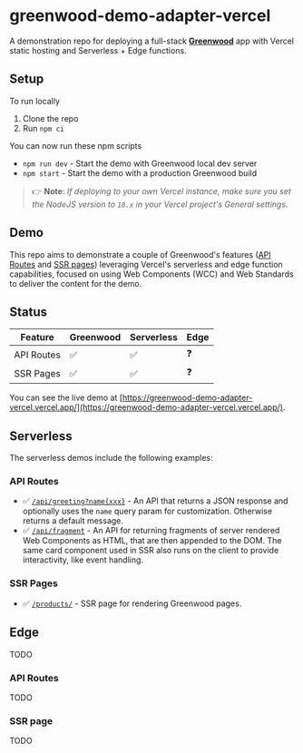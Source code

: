 # greenwood-demo-adapter-vercel

A demonstration repo for deploying a full-stack [**Greenwood**](https://www.greenwoodjs.dev/) app with Vercel static hosting and Serverless + Edge functions.

## Setup

To run locally
1. Clone the repo
1. Run `npm ci`

You can now run these npm scripts
- `npm run dev` - Start the demo with Greenwood local dev server
- `npm start` - Start the demo with a production Greenwood build

> 👉 **Note**: _If deploying to your own Vercel instance, make sure you set the NodeJS version to `18.x` in your Vercel project's General settings_.

## Demo

This repo aims to demonstrate a couple of Greenwood's features ([API Routes](https://www.greenwoodjs.dev/docs/pages/api-routes/) and [SSR pages](https://www.greenwoodjs.dev/docs/pages/server-rendering/)) leveraging Vercel's serverless and edge function capabilities, focused on using Web Components (WCC) and Web Standards to deliver the content for the demo.

## Status

|Feature    |Greenwood |Serverless|Edge|
|---------- |----------|----------|----|
|API Routes |   ✅     |  ✅       | ❓ |
|SSR Pages  |   ✅     |  ✅       | ❓ |

You can see the live demo at [https://greenwood-demo-adapter-vercel.vercel.app/](https://greenwood-demo-adapter-vercel.vercel.app/).

## Serverless

The serverless demos include the following examples:

### API Routes

- ✅  [`/api/greeting?name{xxx}`](https://greenwood-demo-adapter-vercel.vercel.app/api/greeting) - An API that returns a JSON response and optionally uses the `name` query param for customization.  Otherwise returns a default message.
- ✅ [`/api/fragment`](https://greenwood-demo-adapter-vercel.vercel.app/api/fragment) - An API for returning fragments of server rendered Web Components as HTML, that are then appended to the DOM.  The same card component used in SSR also runs on the client to provide interactivity, like event handling.

### SSR Pages

- ✅ [`/products/`](https://greenwood-demo-adapter-vercel.vercel.app/products/) - SSR page for rendering Greenwood pages.

## Edge

TODO

### API Routes

TODO

### SSR page

TODO